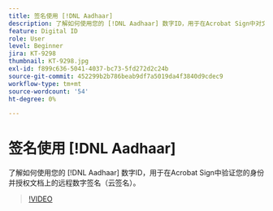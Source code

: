 ```yaml
---
title: 签名使用 [!DNL Aadhaar]
description: 了解如何使用您的 [!DNL Aadhaar] 数字ID，用于在Acrobat Sign中对文档进行身份验证和授权远程数字签名（云签名）
feature: Digital ID
role: User
level: Beginner
jira: KT-9298
thumbnail: KT-9298.jpg
exl-id: f899c636-5041-4037-bc73-5fd272d2c24b
source-git-commit: 452299b2b786beab9df7a5019da4f3840d9cdec9
workflow-type: tm+mt
source-wordcount: '54'
ht-degree: 0%

---
```


# 签名使用 [!DNL Aadhaar]

了解如何使用您的 [!DNL Aadhaar] 数字ID，用于在Acrobat Sign中验证您的身份并授权文档上的远程数字签名（云签名）。

>[!VIDEO](https://video.tv.adobe.com/v/338362?quality=12&learn=on&hidetitle=true)
